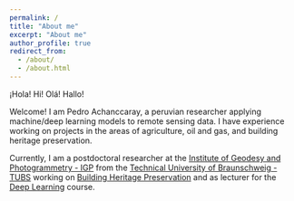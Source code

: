 ```yaml
---
permalink: /
title: "About me"
excerpt: "About me"
author_profile: true
redirect_from: 
  - /about/
  - /about.html
---
```


¡Hola! Hi! Olá! Hallo!

Welcome! I am Pedro Achanccaray, a peruvian researcher applying machine/deep learning models to remote sensing data. I have experience working on projects in the areas of agriculture, oil and gas, and building heritage preservation.

Currently, I am a postdoctoral researcher at the [Institute of Geodesy and Photogrammetry - IGP](https://www.tu-braunschweig.de/en/igp) from the [Technical University of Braunschweig - TUBS](https://www.tu-braunschweig.de/en/) working on [Building Heritage Preservation](https://www.tu-braunschweig.de/en/igp/projects/spp2255-c3) and as lecturer for the [Deep Learning](https://www.tu-braunschweig.de/igp/lehre/master/dl-rs) course.